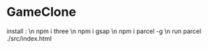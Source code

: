 # GameClone
install : \n
npm i three \n
npm i gsap \n
npm i parcel -g \n
run parcel ./src/index.html
